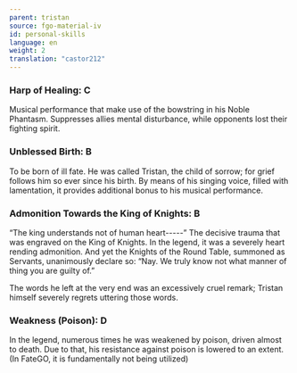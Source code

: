 ```yaml
---
parent: tristan
source: fgo-material-iv
id: personal-skills
language: en
weight: 2
translation: "castor212"
---
```


### Harp of Healing: C

Musical performance that make use of the bowstring in his Noble Phantasm.
Suppresses allies mental disturbance, while opponents lost their fighting spirit.

### Unblessed Birth: B

To be born of ill fate. He was called Tristan, the child of sorrow; for grief follows him so ever since his birth. By means of his singing voice, filled with lamentation, it provides additional bonus to his musical performance.

### Admonition Towards the King of Knights: B

“The king understands not of human heart-----”
The decisive trauma that was engraved on the King of Knights.
In the legend, it was a severely heart rending admonition. And yet the Knights of the Round Table, summoned as Servants, unanimously declare so:
“Nay. We truly know not what manner of thing you are guilty of.”

The words he left at the very end was an excessively cruel remark; Tristan himself severely regrets uttering those words.

### Weakness (Poison): D

In the legend, numerous times he was weakened by poison, driven almost to death. Due to that, his resistance against poison is lowered to an extent.
(In FateGO, it is fundamentally not being utilized)
